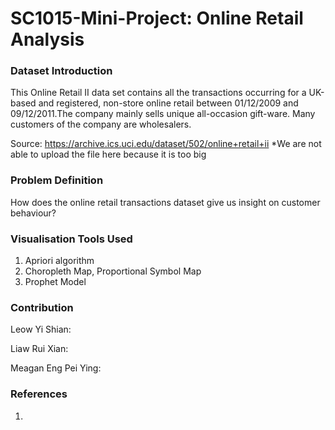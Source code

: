 # SC1015-Mini-Project: Online Retail Analysis

### Dataset Introduction
This Online Retail II data set contains all the transactions occurring for a UK-based and registered, non-store online retail between 01/12/2009 and 09/12/2011.The company mainly sells unique all-occasion gift-ware. Many customers of the company are wholesalers.

Source: https://archive.ics.uci.edu/dataset/502/online+retail+ii
*We are not able to upload the file here because it is too big

### Problem Definition
How does the online retail transactions dataset give us insight on customer behaviour?

### Visualisation Tools Used
1. Apriori algorithm
2. Choropleth Map, Proportional Symbol Map
3. Prophet Model

### Contribution
Leow Yi Shian:

Liaw Rui Xian:

Meagan Eng Pei Ying:

### References
1. 
